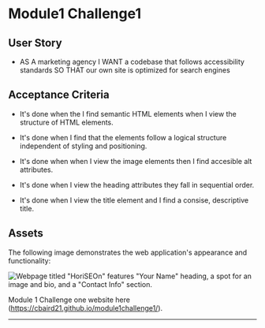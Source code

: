 # Module1 Challenge1

## User Story

- AS A marketing agency
  I WANT a codebase that follows accessibility standards
  SO THAT our own site is optimized for search engines

## Acceptance Criteria

- It's done when the I find semantic HTML elements when I view the structure of HTML elements.

- It's done when I find that the elements follow a logical structure independent of styling and positioning.

- It's done when when I view the image elements then I find accesible alt attributes.

- It's done when I view the heading attributes they fall in sequential order.

- It's done when I view the title element and I find a consise, descriptive title.

## Assets

The following image demonstrates the web application's appearance and functionality:

![Webpage titled "HoriSEOn" features "Your Name" heading, a spot for an image and bio, and a "Contact Info" section.](./assets/image-1.png)

Module 1 Challenge one website here (https://cbaird21.github.io/module1challenge1/).

---
